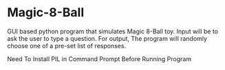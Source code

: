 # Magic-8-Ball
GUI based python program that simulates Magic 8-Ball toy. Input will be to ask the user to type a question. For output, The program will randomly choose one of a pre-set list of responses.

Need To Install PIL in Command Prompt Before Running Program
